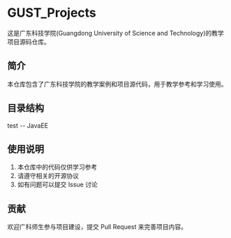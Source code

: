 # GUST_Projects

这是广东科技学院(Guangdong University of Science and Technology)的教学项目源码仓库。

## 简介

本仓库包含了广东科技学院的教学案例和项目源代码，用于教学参考和学习使用。

## 目录结构

test  -- JavaEE

## 使用说明

1. 本仓库中的代码仅供学习参考
2. 请遵守相关的开源协议
3. 如有问题可以提交 Issue 讨论

## 贡献

欢迎广科师生参与项目建设，提交 Pull Request 来完善项目内容。